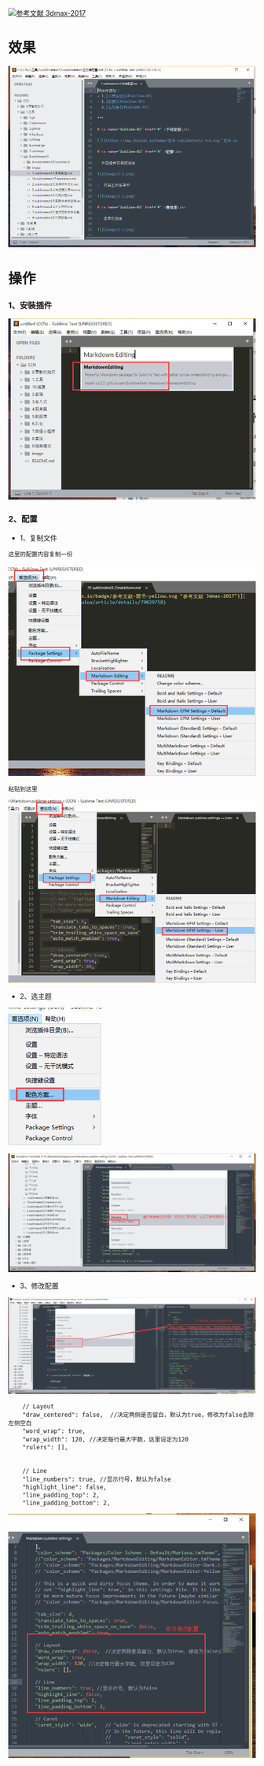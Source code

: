 [![](https://img.shields.io/badge/参考文献-简书-yellow.svg "参考文献 3dmax-2017")](https://blog.csdn.net/galoa/article/details/79029758)

# 效果

![](image/10-1.png)

# 操作

### 1、安裝插件

![](image/10-2.png)

### 2、配置

- 1、复制文件

`这里的配置内容复制一份`

![](image/10-3.png)

`粘贴到这里`

![](image/10-4.png)

- 2、选主题

![](image/10-5.png)

![](image/10-6.png)

- 3、修改配置

![](image/10-7.png)

```
    // Layout
    "draw_centered": false,  //决定两侧是否留白，默认为true，修改为false去除左侧空白
    "word_wrap": true, 
    "wrap_width": 120, //决定每行最大字数，这里设定为120
    "rulers": [],

    
    // Line
    "line_numbers": true, //显示行号，默认为false
    "highlight_line": false,
    "line_padding_top": 2,
    "line_padding_bottom": 2,
```
![](image/10-8.png)
